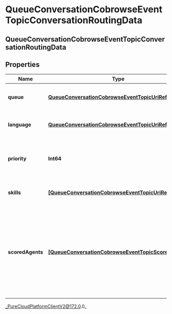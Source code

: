 # QueueConversationCobrowseEventTopicConversationRoutingData

## QueueConversationCobrowseEventTopicConversationRoutingData

## Properties

|Name | Type | Description | Notes|
|------------ | ------------- | ------------- | -------------|
| **queue** | [**QueueConversationCobrowseEventTopicUriReference**](QueueConversationCobrowseEventTopicUriReference) | A UriReference for a resource | [optional] |
| **language** | [**QueueConversationCobrowseEventTopicUriReference**](QueueConversationCobrowseEventTopicUriReference) | A UriReference for a resource | [optional] |
| **priority** | **Int64** | The priority of the conversation to use for routing decisions | [optional] |
| **skills** | [**[QueueConversationCobrowseEventTopicUriReference]**]([QueueConversationCobrowseEventTopicUriReference]) | The skills to use for routing decisions | [optional] |
| **scoredAgents** | [**[QueueConversationCobrowseEventTopicScoredAgent]**]([QueueConversationCobrowseEventTopicScoredAgent]) | A collection of agents and their assigned scores for this conversation (0 - 100, higher being better), for use in routing to preferred agents | [optional] |



_PureCloudPlatformClientV2@172.0.0_
